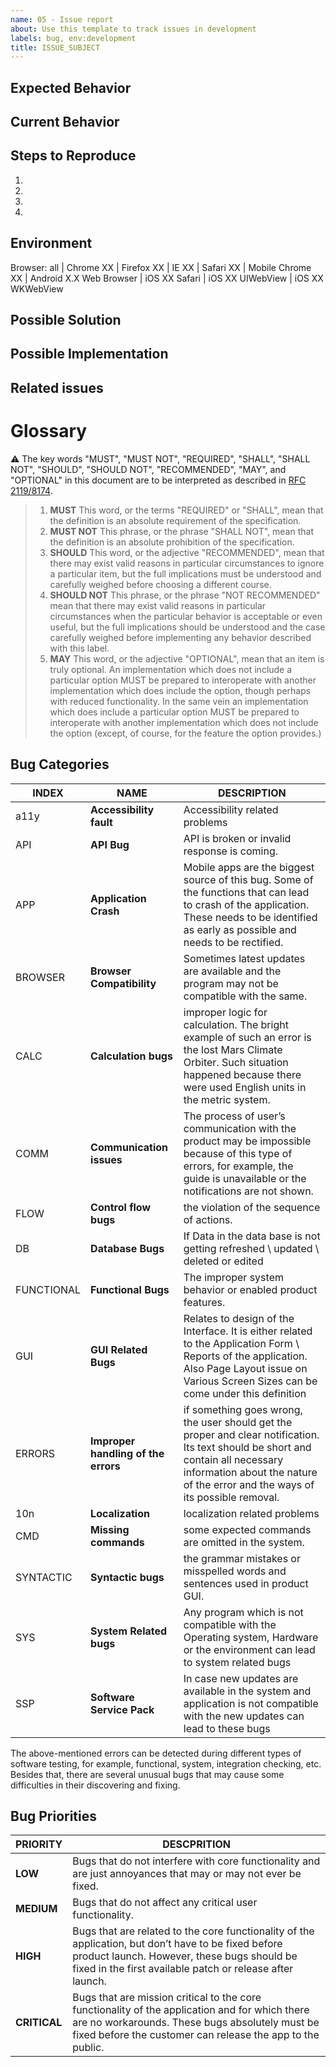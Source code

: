 ```yaml
---
name: 05 - Issue report
about: Use this template to track issues in development
labels: bug, env:development
title: ISSUE_SUBJECT
---
```


<!--- Not obligatory, but add a MODULE-LABEL if this issue ocurs in a specific module or function ---> 
<!--- Not obligatory, but add a ROLE-LABEL if this ocurs to a specific user role --->
<!--- Not obligatory, but add a TYPE-ERROR if you can identify the type of error --->



<!--- Provide a general summary of the issue in the Title above -->

## Expected Behavior
<!--- Tell us what should happen -->

## Current Behavior
<!--- Tell us what happens instead of the expected behavior -->

## Steps to Reproduce
<!--- Provide a link to a live example, or an unambiguous set of steps to -->
<!--- reproduce this bug. Include code to reproduce, if relevant -->
1.
2.
3.
4.

## Environment
<!--- Please tell us about your environment -->
Browser: all | Chrome XX | Firefox XX | IE XX | Safari XX | Mobile Chrome XX | Android X.X Web Browser | iOS XX Safari | iOS XX UIWebView | iOS XX WKWebView

## Possible Solution
<!--- Not obligatory, but suggest a fix/reason for the bug, -->
<!--- Provide a detailed description of the change or addition you are proposing -->

## Possible Implementation
<!--- Not obligatory, but suggest an idea for implementing addition or change -->

## Related issues
<!--- Not obligatory, but reference related issues --> 

# Glossary

:warning: The key words "MUST", "MUST NOT", "REQUIRED", "SHALL", "SHALL NOT", "SHOULD", "SHOULD NOT", "RECOMMENDED",  "MAY", and "OPTIONAL" in this document are to be interpreted as described in [RFC 2119/8174](http://www.rfc-editor.org/info/rfc8174).
> 1. **MUST** This word, or the terms "REQUIRED" or "SHALL", mean that the definition is an absolute requirement of the specification.
> 2. **MUST NOT** This phrase, or the phrase "SHALL NOT", mean that the definition is an absolute prohibition of the specification.
> 3. **SHOULD** This word, or the adjective "RECOMMENDED", mean that there may exist valid reasons in particular circumstances to ignore a particular item, but the full implications must be understood and carefully weighed before choosing a different course.
> 4. **SHOULD NOT** This phrase, or the phrase "NOT RECOMMENDED" mean that there may exist valid reasons in particular circumstances when the particular behavior is acceptable or even useful, but the full implications should be understood and the case carefully weighed before implementing any behavior described with this label.
> 5. **MAY**   This word, or the adjective "OPTIONAL", mean that an item is truly optional. An implementation which does not include a particular option MUST be prepared to interoperate with another implementation which does include the option, though perhaps with reduced functionality. In the same vein an implementation which does include a particular option MUST be prepared to interoperate with another implementation which does not include the option (except, of course, for the feature the option provides.)

## Bug Categories

INDEX|NAME|DESCRIPTION
-----|-----|-----
a11y|**Accessibility fault**| Accessibility related problems
API|**API Bug**| API is broken or invalid response is coming.
APP|**Application Crash**| Mobile apps are the biggest source of this bug. Some of the functions that can lead to crash of the application. These needs to be identified as early as possible and needs to be rectified.
BROWSER|**Browser Compatibility** |Sometimes latest updates are available and the program may not be compatible with the same.
CALC|**Calculation bugs** |improper logic for calculation. The bright example of such an error is the lost Mars Climate Orbiter. Such situation happened because there were used English units in the metric system.
COMM|**Communication issues**|The process of user’s communication with the product may be impossible because of this type of errors, for example, the guide is unavailable or the notifications are not shown.
FLOW|**Control flow bugs** |the violation of the sequence of actions.
DB|**Database Bugs** |If Data in the data base is not getting refreshed \ updated \ deleted or edited
FUNCTIONAL|**Functional Bugs** |The improper system behavior or enabled product features.
GUI|**GUI Related Bugs** |Relates to design of the Interface. It is either related to the Application Form \ Reports of the application. Also Page Layout issue on Various Screen Sizes can be come under this definition
ERRORS|**Improper handling of the errors** |if something goes wrong, the user should get the proper and clear notification. Its text should be short and contain all necessary information about the nature of the error and the ways of its possible removal.
10n|**Localization**| localization related problems
CMD|**Missing commands** |some expected commands are omitted in the system.
SYNTACTIC|**Syntactic bugs** |the grammar mistakes or misspelled words and sentences used in product GUI. 
SYS|**System Related bugs** |Any program which is not compatible with the Operating system, Hardware or the environment can lead to system related bugs
SSP|**Software Service Pack** |In case new updates are available in the system and application is not compatible with the new updates can lead to these bugs

The above-mentioned errors can be detected during different types of software testing, for example, functional, system, integration checking, etc. Besides that, there are several unusual bugs that may cause some difficulties in their discovering and fixing.

## Bug Priorities

PRIORITY|DESCPRITION
--------|---------
**LOW** |Bugs that do not interfere with core functionality and are just annoyances that may or may not ever be fixed. 
**MEDIUM** |Bugs that do not affect any critical user functionality. 
**HIGH** |Bugs that are related to the core functionality of the application, but don’t have to be fixed before product launch. However, these bugs should be fixed in the first available patch or release after launch. 
**CRITICAL** |Bugs that are mission critical to the core functionality of the application and for which there are no workarounds. These bugs absolutely must be fixed before the customer can release the app to the public.
